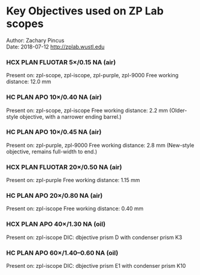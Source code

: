 # Key Objectives used on ZP Lab scopes
Author: Zachary Pincus  
Date: 2018-07-12
http://zplab.wustl.edu

### HCX PLAN FLUOTAR 5×/0.15 NA (air)
Present on: zpl-scope, zpl-iscope, zpl-purple, zpl-9000
Free working distance: 12.0 mm

### HC PLAN APO 10×/0.40 NA (air)
Present on: zpl-scope, zpl-iscope
Free working distance: 2.2 mm
(Older-style objective, with a narrower ending barrel.)

### HC PLAN APO 10×/0.45 NA (air)
Present on: zpl-purple, zpl-9000
Free working distance: 2.8 mm
(New-style objective, remains full-width to end.)

### HCX PLAN FLUOTAR 20×/0.50 NA (air)
Present on: zpl-purple
Free working distance: 1.15 mm

### HC PLAN APO 20×/0.80 NA (air)
Present on: zpl-iscope
Free working distance: 0.40 mm

### HCX PLAN APO 40×/1.30 NA (oil)
Present on: zpl-iscope
DIC: dbjective prism D with condenser prism K3

### HC PLAN APO 60×/1.40–0.60 NA (oil)
Present on: zpl-iscope
DIC: dbjective prism E1 with condenser prism K10